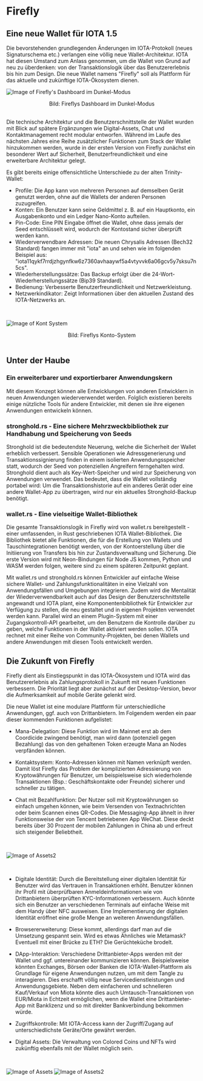 <!--
---article_info
title: Firefly
author: [Schmucklos]
reviews: [skay, TomMax2407, Doenermaker]
---
-->


# Firefly

## Eine neue Wallet für IOTA 1.5

Die bevorstehenden grundlegenden Änderungen im IOTA-Protokoll (neues Signaturschema etc.) verlangen eine völlig neue Wallet-Architektur. IOTA hat diesen Umstand zum Anlass genommen, um die Wallet von Grund auf neu zu überdenken: von der Transaktionslogik über das Benutzererlebnis bis hin zum Design. Die neue Wallet namens "Firefly" soll als Plattform für das aktuelle und zukünftige IOTA-Ökosystem dienen.
<br />

![Image of Firefly's Dashboard im Dunkel-Modus](https://iota-einsteiger-guide.de/media/images/2_t7ocbffu-u1zgrmxo76ggg.png)
<center> Bild: Fireflys Dashboard im Dunkel-Modus </center>
<br />

Die technische Architektur und die Benutzerschnittstelle der Wallet wurden mit Blick auf spätere Ergänzungen wie Digital-Assets, Chat und Kontaktmanagement recht modular entworfen. Während im Laufe des nächsten Jahres eine Reihe zusätzlicher Funktionen zum Stack der Wallet hinzukommen werden, wurde in der ersten Version von Firefly zunächst ein besonderer Wert auf Sicherheit, Benutzerfreundlichkeit und eine erweiterbare Architektur gelegt. 
<br />

Es gibt bereits einige offensichtliche Unterschiede zu der alten Trinity-Wallet:

- Profile: Die App kann von mehreren Personen auf demselben Gerät genutzt werden, ohne auf die Wallets der anderen Personen zuzugreifen. 
- Konten: Ein Benutzer kann seine Geldmittel z. B. auf ein Hauptkonto, ein Ausgabenkonto und ein Ledger Nano-Konto aufteilen.
- Pin-Code: Eine PIN Eingabe öffnet die Wallet, ohne dass jemals der Seed entschlüsselt wird, wodurch der Kontostand sicher überprüft werden kann.
- Wiederverwendbare Adressen: Die neuen Chrysalis Adressen (Bech32 Standard) fangen immer mit "iota" an und sehen wie im folgenden Beispiel aus: "iota11qykf7rrdjzhgynfkw6z7360avhaaywf5a4vtyvvk6a06gcv5y7sksu7n5cs".
- Wiederherstellungssätze: Das Backup erfolgt über die 24-Wort-Wiederherstellungssätze (Bip39 Standard).
- Bedienung: Verbesserte Benutzerfreundlichkeit und Netzwerkleistung.
- Netzwerkindikator: Zeigt Informationen über den aktuellen Zustand des IOTA-Netzwerks an.
<br />

![Image of Kont System](https://iota-einsteiger-guide.de/media/images/4_jg6wu5ljjh_ksvwqdibpiq.png)
 <center> Bild: Fireflys Konto-System </center>
<br />


## Unter der Haube

### Ein erweiterbarer und exportierbarer Anwendungskern
Mit diesem Konzept können alle Entwicklungen von anderen Entwicklern in neuen Anwendungen wiederverwendet werden.
Folglich existieren bereits einige nützliche Tools für andere Entwickler, mit denen sie ihre eigenen Anwendungen entwickeln können.
<br />

### stronghold.rs - Eine sichere Mehrzweckbibliothek zur Handhabung und Speicherung von Seeds

Stronghold ist die bedeutendste Neuerung, welche die Sicherheit der Wallet erheblich verbessert. Sensible Operationen wie Adressgenerierung und Transaktionssignierung finden in einem isolierten Anwendungsspeicher statt, wodurch der Seed von potenziellen Angreifern ferngehalten wird. Stronghold dient auch als Key-Wert-Speicher und wird zur Speicherung von Anwendungen verwendet. Das bedeutet, dass die Wallet vollständig portabel wird: Um die Transaktionshistorie auf ein anderes Gerät oder eine andere Wallet-App zu übertragen, wird nur ein aktuelles Stronghold-Backup benötigt.
<br />

### wallet.rs - Eine vielseitige Wallet-Bibliothek

Die gesamte Transaktionslogik in Firefly wird von wallet.rs bereitgestellt - einer umfassenden, in Rust geschriebenen IOTA Wallet-Bibliothek. Die Bibliothek bietet alle Funktionen, die für die Erstellung von Wallets und Tauschintegrationen benötigt werden, von der Kontoerstellung über die Initiierung von Transfers bis hin zur Zustandsverwaltung und Sicherung. Die erste Version wird mit Neon-Bindungen für Node JS kommen, Python und WASM werden folgen, weitere sind zu einem späteren Zeitpunkt geplant.

Mit wallet.rs und stronghold.rs können Entwickler auf einfache Weise sichere Wallet- und Zahlungsfunktionalitäten in eine Vielzahl von Anwendungsfällen und Umgebungen integrieren. Zudem wird die Mentalität der Wiederverwendbarkeit auch auf das Design der Benutzerschnittstelle angewandt und IOTA plant, eine Komponentenbibliothek für Entwickler zur Verfügung zu stellen, die neu gestaltet und in eigenen Projekten verwendet werden kann. Parallel wird an einem Plugin-System mit einer Zugangskontroll-API gearbeitet, um den Benutzern die Kontrolle darüber zu geben, welche Funktionen in der Wallet aktiviert werden sollen. IOTA rechnet mit einer Reihe von Community-Projekten, bei denen Wallets und andere Anwendungen mit diesen Tools entwickelt werden.
<br />


## Die Zukunft von Firefly

Firefly dient als Einstiegspunkt in das IOTA-Ökosystem und IOTA wird das Benutzererlebnis als Zahlungsprotokoll in Zukunft mit neuen Funktionen verbessern. Die Priorität liegt aber zunächst auf der Desktop-Version, bevor die Aufmerksamkeit auf mobile Geräte gelenkt wird.

Die neue Wallet ist eine modulare Plattform für unterschiedliche Anwendungen, ggf. auch von Drittanbietern. Im Folgendem werden ein paar dieser kommenden Funktionen aufgelistet:

- Mana-Delegation: Diese Funktion wird im Mainnet erst ab dem Coordicide zwingend benötigt, man wird dann (potenziell gegen Bezahlung) das von den gehaltenen Token erzeugte Mana an Nodes verpfänden können. 

- Kontaktsystem: Konto-Adressen können mit Namen verknüpft werden. Damit löst Firefly das Problem der komplizierten Adressierung von Kryptowährungen für Benutzer, um beispielsweise sich wiederholende Transaktionen (Bsp.: Geschäftskontakte oder Freunde) sicherer und schneller zu tätigen. 

- Chat mit Bezahlfunktion: Der Nutzer soll mit Kryptowährungen so einfach umgehen können, wie beim Versenden von Textnachrichten oder beim Scannen eines QR-Codes. Die Messaging-App ähnelt in ihrer Funktionsweise der von Tencent betriebenen App WeChat. Diese deckt bereits über 30 Prozent der mobilen Zahlungen in China ab und erfreut sich steigender Beliebtheit. 

<br />

![Image of Assets2](https://iota-einsteiger-guide.de/media/images/request-funds-select.png)

<br />

- Digitale Identität: Durch die Bereitstellung einer digitalen Identität für Benutzer wird das Vertrauen in Transaktionen erhöht. Benutzer können ihr Profil mit überprüfbaren Anmeldeinformationen wie von Drittanbietern überprüften KYC-Informationen verbessern. Auch könnte sich ein Benutzer an verschiedenen Terminals auf einfache Weise mit dem Handy über NFC ausweisen. Eine Implementierung der digitalen Identität eröffnet eine große Menge an weiteren Anwendungsfällen.

- Browsererweiterung: Diese kommt, allerdings darf man auf die Umsetzung gespannt sein. Wird es etwas Ähnliches wie Metamask? Eventuell mit einer Brücke zu ETH? Die Gerüchteküche brodelt.

- DApp-Interaktion: Verschiedene Drittanbieter-Apps werden mit der Wallet und ggf. untereinander kommunizieren können. Beispielsweise könnten Exchanges, Börsen oder Banken die IOTA-Wallet-Plattform als Grundlage für eigene Anwendungen nutzen, um mit dem Tangle zu interagieren. Dies erschafft völlig neue Servicedienstleistungen und Anwendungsgebiete. Neben dem einfacheren und schnelleren Kauf/Verkauf von Miota könnte dies auch Umtausch-Transaktionen von EUR/Miota in Echtzeit ermöglichen, wenn die Wallet eine Drittanbieter-App mit Banklizenz und so mit direkter Bankverbindung bekommen würde.

- Zugriffskontrolle: Mit IOTA-Access kann der Zugriff/Zugang auf unterschiedlichste Geräte/Orte gewährt werden.

- Digital Assets: Die Verwaltung von Colored Coins und NFTs wird zukünftig ebenfalls mit der Wallet möglich sein.
<br />

![Image of Assets](https://iota-einsteiger-guide.de/media/images/wallet2.png)
![Image of Assets2](https://iota-einsteiger-guide.de/media/images/wallet.png)

